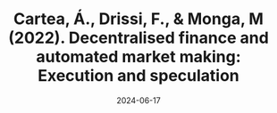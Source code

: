 ---
title: "Cartea, Á., Drissi, F., & Monga, M  (2022). Decentralised finance and automated market making: Execution and speculation"
collection: publications
permalink: /publications/amm_execution
excerpt: #'This paper is about the number 3. The number 4 is left for future work.'
date: 2024-06-17
venue: 'Journal of Economic Dynamics and Control'
paperurl: ''
citation: 'Cartea, Á., Drissi, F., & Monga, M. (2023). Decentralised finance and automated market making: Execution and speculation. <i>Journal of Economic Dynamics and Control</i>'
---